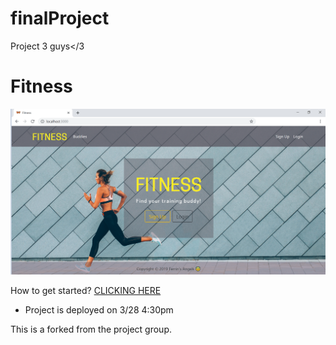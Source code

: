 # finalProject
Project 3 guys&lt;/3

# Fitness
![Screenshot of app](https://github.com/THE-group-project/finalProject/blob/master/client/src/images/demo.png)

How to get started?
 [CLICKING HERE](https://iiiii-iiiii-iiiiii.herokuapp.com/)
  * Project is deployed on 3/28 4:30pm
  
This is a forked from the project group.
